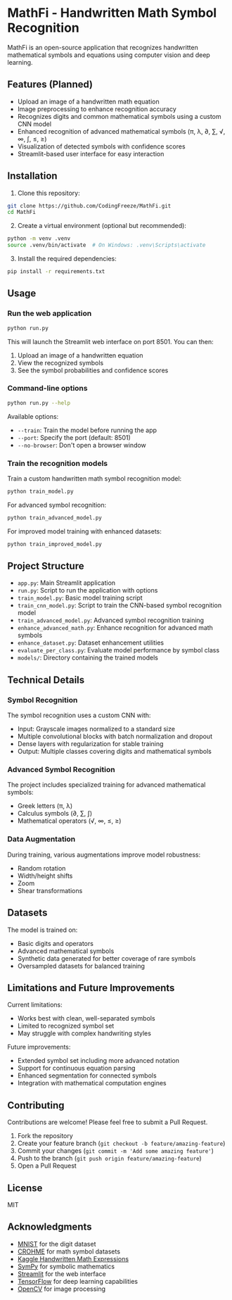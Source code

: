 # MathFi - Handwritten Math Symbol Recognition

MathFi is an open-source application that recognizes handwritten mathematical symbols and equations using computer vision and deep learning.

## Features (Planned)

- Upload an image of a handwritten math equation
- Image preprocessing to enhance recognition accuracy
- Recognizes digits and common mathematical symbols using a custom CNN model
- Enhanced recognition of advanced mathematical symbols (π, λ, ∂, ∑, √, ∞, ∫, ≤, ≥)
- Visualization of detected symbols with confidence scores
- Streamlit-based user interface for easy interaction

## Installation

1. Clone this repository:
```bash
git clone https://github.com/CodingFreeze/MathFi.git
cd MathFi
```

2. Create a virtual environment (optional but recommended):
```bash
python -m venv .venv
source .venv/bin/activate  # On Windows: .venv\Scripts\activate
```

3. Install the required dependencies:
```bash
pip install -r requirements.txt
```

## Usage

### Run the web application

```bash
python run.py
```

This will launch the Streamlit web interface on port 8501. You can then:

1. Upload an image of a handwritten equation
2. View the recognized symbols
3. See the symbol probabilities and confidence scores

### Command-line options

```bash
python run.py --help
```

Available options:
- `--train`: Train the model before running the app
- `--port`: Specify the port (default: 8501)
- `--no-browser`: Don't open a browser window

### Train the recognition models

Train a custom handwritten math symbol recognition model:

```bash
python train_model.py
```

For advanced symbol recognition:

```bash
python train_advanced_model.py
```

For improved model training with enhanced datasets:

```bash
python train_improved_model.py
```

## Project Structure

- `app.py`: Main Streamlit application
- `run.py`: Script to run the application with options
- `train_model.py`: Basic model training script
- `train_cnn_model.py`: Script to train the CNN-based symbol recognition model
- `train_advanced_model.py`: Advanced symbol recognition training
- `enhance_advanced_math.py`: Enhance recognition for advanced math symbols
- `enhance_dataset.py`: Dataset enhancement utilities
- `evaluate_per_class.py`: Evaluate model performance by symbol class
- `models/`: Directory containing the trained models

## Technical Details

### Symbol Recognition

The symbol recognition uses a custom CNN with:
- Input: Grayscale images normalized to a standard size
- Multiple convolutional blocks with batch normalization and dropout
- Dense layers with regularization for stable training
- Output: Multiple classes covering digits and mathematical symbols

### Advanced Symbol Recognition

The project includes specialized training for advanced mathematical symbols:
- Greek letters (π, λ)
- Calculus symbols (∂, ∑, ∫)
- Mathematical operators (√, ∞, ≤, ≥)

### Data Augmentation

During training, various augmentations improve model robustness:
- Random rotation
- Width/height shifts
- Zoom
- Shear transformations

## Datasets

The model is trained on:
- Basic digits and operators
- Advanced mathematical symbols
- Synthetic data generated for better coverage of rare symbols
- Oversampled datasets for balanced training

## Limitations and Future Improvements

Current limitations:
- Works best with clean, well-separated symbols
- Limited to recognized symbol set
- May struggle with complex handwriting styles

Future improvements:
- Extended symbol set including more advanced notation
- Support for continuous equation parsing
- Enhanced segmentation for connected symbols
- Integration with mathematical computation engines

## Contributing

Contributions are welcome! Please feel free to submit a Pull Request.

1. Fork the repository
2. Create your feature branch (`git checkout -b feature/amazing-feature`)
3. Commit your changes (`git commit -m 'Add some amazing feature'`)
4. Push to the branch (`git push origin feature/amazing-feature`)
5. Open a Pull Request

## License

MIT

## Acknowledgments

- [MNIST](http://yann.lecun.com/exdb/mnist/) for the digit dataset
- [CROHME](https://www.isical.ac.in/~crohme/) for math symbol datasets
- [Kaggle Handwritten Math Expressions](https://www.kaggle.com/datasets/xainano/handwritten-mathematical-expressions)
- [SymPy](https://www.sympy.org/) for symbolic mathematics
- [Streamlit](https://streamlit.io/) for the web interface
- [TensorFlow](https://www.tensorflow.org/) for deep learning capabilities
- [OpenCV](https://opencv.org/) for image processing 
